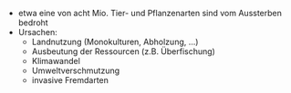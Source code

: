 - etwa eine von acht Mio. Tier- und Pflanzenarten sind vom Aussterben bedroht
- Ursachen:
	- Landnutzung (Monokulturen, Abholzung, ...)
	- Ausbeutung der Ressourcen (z.B. Überfischung)
	- Klimawandel
	- Umweltverschmutzung
	- invasive Fremdarten